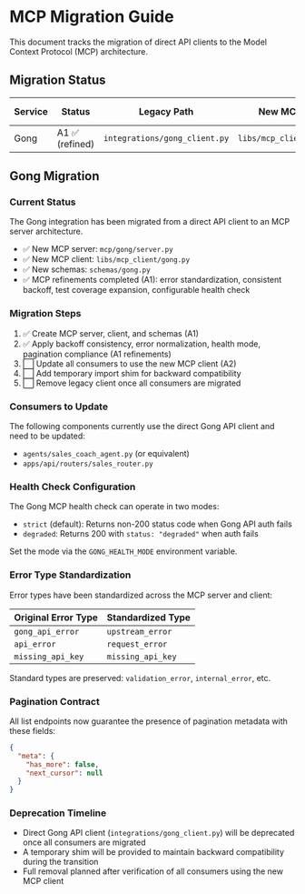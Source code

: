 # MCP Migration Guide

This document tracks the migration of direct API clients to the Model Context Protocol (MCP) architecture.

## Migration Status

| Service    | Status          | Legacy Path                   | New MCP Path                | Completion Date |
|------------|-----------------|------------------------------|----------------------------|----------------|
| Gong       | A1 ✅ (refined) | `integrations/gong_client.py` | `libs/mcp_client/gong.py`  | Pending A2     |

## Gong Migration

### Current Status

The Gong integration has been migrated from a direct API client to an MCP server architecture.

- ✅ New MCP server: `mcp/gong/server.py`
- ✅ New MCP client: `libs/mcp_client/gong.py`
- ✅ New schemas: `schemas/gong.py`
- ✅ MCP refinements completed (A1): error standardization, consistent backoff, test coverage expansion, configurable health check

### Migration Steps

1. ✅ Create MCP server, client, and schemas (A1)
2. ✅ Apply backoff consistency, error normalization, health mode, pagination compliance (A1 refinements)
3. ⬜ Update all consumers to use the new MCP client (A2)
4. ⬜ Add temporary import shim for backward compatibility
5. ⬜ Remove legacy client once all consumers are migrated

### Consumers to Update

The following components currently use the direct Gong API client and need to be updated:

- `agents/sales_coach_agent.py` (or equivalent)
- `apps/api/routers/sales_router.py`

### Health Check Configuration

The Gong MCP health check can operate in two modes:

- `strict` (default): Returns non-200 status code when Gong API auth fails
- `degraded`: Returns 200 with `status: "degraded"` when auth fails

Set the mode via the `GONG_HEALTH_MODE` environment variable.

### Error Type Standardization

Error types have been standardized across the MCP server and client:

| Original Error Type | Standardized Type |
|---------------------|-------------------|
| `gong_api_error`    | `upstream_error`  |
| `api_error`         | `request_error`   |
| `missing_api_key`   | `missing_api_key` |

Standard types are preserved: `validation_error`, `internal_error`, etc.

### Pagination Contract

All list endpoints now guarantee the presence of pagination metadata with these fields:

```json
{
  "meta": {
    "has_more": false,
    "next_cursor": null
  }
}
```

### Deprecation Timeline

- Direct Gong API client (`integrations/gong_client.py`) will be deprecated once all consumers are migrated
- A temporary shim will be provided to maintain backward compatibility during the transition
- Full removal planned after verification of all consumers using the new MCP client
